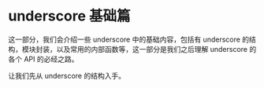underscore 基础篇
=================

这一部分，我们会介绍一些 underscore 中的基础内容，包括有 underscore 的结构，模块封装，以及常用的内部函数等，这一部分是我们之后理解 underscore 的各个 API 的必经之路。

让我们先从 underscore 的结构入手。
